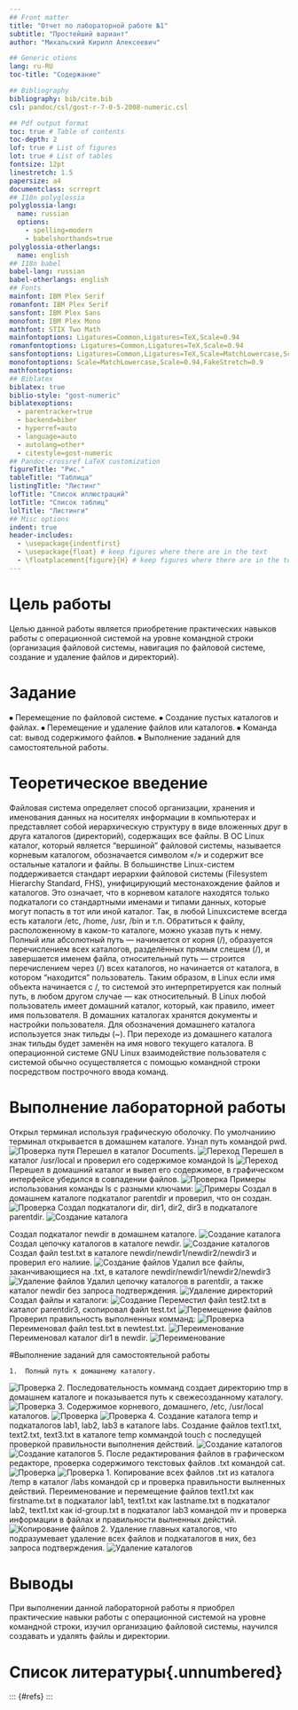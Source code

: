 ```yaml
---
## Front matter
title: "Отчет по лабораторной работе №1"
subtitle: "Простейший вариант"
author: "Михальский Кирилл Алексеевич"

## Generic otions
lang: ru-RU
toc-title: "Содержание"

## Bibliography
bibliography: bib/cite.bib
csl: pandoc/csl/gost-r-7-0-5-2008-numeric.csl

## Pdf output format
toc: true # Table of contents
toc-depth: 2
lof: true # List of figures
lot: true # List of tables
fontsize: 12pt
linestretch: 1.5
papersize: a4
documentclass: scrreprt
## I18n polyglossia
polyglossia-lang:
  name: russian
  options:
	- spelling=modern
	- babelshorthands=true
polyglossia-otherlangs:
  name: english
## I18n babel
babel-lang: russian
babel-otherlangs: english
## Fonts
mainfont: IBM Plex Serif
romanfont: IBM Plex Serif
sansfont: IBM Plex Sans
monofont: IBM Plex Mono
mathfont: STIX Two Math
mainfontoptions: Ligatures=Common,Ligatures=TeX,Scale=0.94
romanfontoptions: Ligatures=Common,Ligatures=TeX,Scale=0.94
sansfontoptions: Ligatures=Common,Ligatures=TeX,Scale=MatchLowercase,Scale=0.94
monofontoptions: Scale=MatchLowercase,Scale=0.94,FakeStretch=0.9
mathfontoptions:
## Biblatex
biblatex: true
biblio-style: "gost-numeric"
biblatexoptions:
  - parentracker=true
  - backend=biber
  - hyperref=auto
  - language=auto
  - autolang=other*
  - citestyle=gost-numeric
## Pandoc-crossref LaTeX customization
figureTitle: "Рис."
tableTitle: "Таблица"
listingTitle: "Листинг"
lofTitle: "Список иллюстраций"
lotTitle: "Список таблиц"
lolTitle: "Листинги"
## Misc options
indent: true
header-includes:
  - \usepackage{indentfirst}
  - \usepackage{float} # keep figures where there are in the text
  - \floatplacement{figure}{H} # keep figures where there are in the text
---
```


# Цель работы

Целью данной работы является приобретение практических навыков работы с операционной системой на уровне командной строки (организация файловой системы, навигация по файловой системе, создание и удаление файлов и директорий). 

# Задание

⦁	Перемещение по файловой системе. 
⦁	Создание пустых каталогов и файлах. 
⦁	Перемещение и удаление файлов или каталогов. 
⦁	Команда cat: вывод содержимого файлов. 
⦁	Выполнение заданий для самостоятельной работы.

# Теоретическое введение

Файловая система определяет способ организации, хранения и именования данных на носителях информации в компьютерах и представляет собой иерархическую структуру в виде вложенных друг в друга каталогов (директорий), содержащих все файлы. В ОС Linux каталог, который является “вершиной” файловой системы, называется корневым каталогом, обозначается символом «/» и содержит все остальные каталоги и файлы. В большинстве Linux-систем поддерживается стандарт иерархии файловой системы (Filesystem Hierarchy Standard, FHS), унифицирующий местонахождение файлов и каталогов. Это означает, что в корневом каталоге находятся только подкаталоги со стандартными именами и типами данных, которые могут попасть в тот или иной каталог. Так, в любой Linuxсистеме всегда есть каталоги /etc, /home, /usr, /bin и т.п. 
Обратиться к файлу, расположенному в каком-то каталоге, можно указав путь к нему. Полный или абсолютный путь — начинается от корня (/), образуется перечислением всех каталогов, разделённых прямым слешем (/), и завершается именем файла, относительный путь — строится перечислением через (/) всех каталогов, но начинается от каталога, в котором “находится” пользователь. Таким образом, в Linux если имя объекта начинается с /, то системой это интерпретируется как полный путь, в любом другом случае — как относительный. В Linux любой пользователь имеет домашний каталог, который, как правило, имеет имя пользователя. В домашних каталогах хранятся документы и настройки пользователя. Для обозначения домашнего каталога используется знак тильды (~). При переходе из домашнего каталога знак тильды будет заменён на имя нового текущего каталога. 
В операционной системе GNU Linux взаимодействие пользователя с системой обычно осуществляется с помощью командной строки посредством построчного ввода команд. 

# Выполнение лабораторной работы

Открыл терминал используя графическую оболочку. По умолчаниию терминал открывается в домашнем каталоге. Узнал путь командой pwd.
![Проверка путя](image/LO11.png)
Перешел в каталог Documents.
![Переход](image/LO12.png)
Перешел в каталог /usr/local и проверил его содержимое командой ls
![Переход](image/LO13.png)
Перешел в домашний каталог и вывел его содержимое, в графическом интерфейсе убедился в совпадении файлов.
![Проверка](image/LO14.png)
Примеры использования команды ls с разными ключами:
![Примеры](image/LO15.png)
Создал в домашнем каталоге подкаталог parentdir и проверил, что он создан.
![Проверка](image/LO16.png)
Создал подкаталоги dir, dir1, dir2, dir3 в подкаталоге parentdir.
![Создание каталога](image/LO17.png)

Создал подкаталог newdir в домашнем каталоге. 
![Создание каталога](image/LO18.png)
Создал цепочку каталогов в каталоге newdir. 
![Создание каталогов](image/LO19.png)
Создал файл test.txt в каталоге newdir/newdir1/newdir2/newdir3 и проверил его налиие.
![Создание файлов](image/LO110.png)
Удалил все файлы, заканчивающиеся на .txt, в каталоге newdir/newdir1/newdir2/newdir3
![Удаление файлов](image/LO111.png)
Удалил цепочку каталогов в parentdir, а также каталог newdir без запроса подтверждения.	
![Удаление директорий](image/LO112.png)
Создал файлы и каталоги:
![Создание](image/LO113.png)
Переместил файл test2.txt в каталог parentdir3, скопировал файл test.txt
![Перемещение файлов](image/LO114.png)
Проверил правильность выполненных комманд:
![Проверка](image/LO115.png)
Переименовал файл test.txt в newtest.txt.
![Переименование](image/LO116.png)
Переименовал каталог dir1 в newdir.
![Переименование](image/LO117.png)

#Выполнение заданий для самостоятельной работы

    1.  Полный путь к домашнему каталогу.
![Проверка](image/LO118.png)
    2.  Последовательность комманд создает директорию tmp в домашнем каталоге и показывается путь к свежесозданному каталогу.
![Проверка](image/LO119.png)
    3. Содержимое корневого, домашнего, /etc, /usr/local каталогов.
![Проверка](image/LO120.png)
![Проверка](image/LO121.png)
    4. Создание каталога temp и подкаталогов lab1, lab2, lab3 в каталоге labs.
Создание файлов text1.txt, text2.txt, text3.txt в каталоге temp коммандой touch с последущей проверкой правильности выполнения действий.
![Создание каталогов](image/LO122.png)
![Создание каталогов](image/LO123.png)
    5. После редактирования файлов в графическом редакторе, проверка содержимого текстовых файлов .txt командой cat.
![Проверка](image/LO124.png)
![Проверка](image/LO125.png)
    1.  Копирование всех файлов .txt из каталога /temp в каталог /labs командой cp и проверка правильности вылненных действий.
 Переименование и перемещение файлов text1.txt как firstname.txt в подкаталог lab1, text1.txt как lastname.txt в подкаталог lab2, text1.txt как id-group.txt в подкаталог lab3 командой mv и проверка информации в файлах и правильности вылненных дейстий.
![Копирование файлов](image/LO126.png)
    2.  Удаление главных каталогов, что подразумевает удаление всех файлов и подкаталогов в них, без запроса подтверждения.
![Удаление каталогов](image/LO127.png)

# Выводы

При выполнении данной лабораторной работы я приобрел практические навыки работы с операционной системой на уровне командной строки, изучил организацию файловой системы, научился создавать и удалять файлы и директории.

# Список литературы{.unnumbered}

::: {#refs}
::: 
